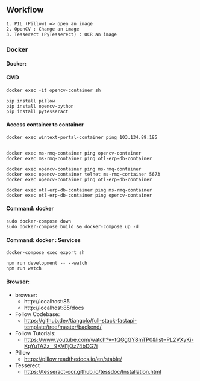 ## Workflow
    1. PIL (Pillow) => open an image
    2. OpenCV : Change an image
    3. Tesserect (PyTesserect) : OCR an image

### Docker
#### Docker: 

#### CMD
```
docker exec -it opencv-container sh

pip install pillow
pip install opencv-python
pip install pytesseract
```

#### Access container to container
```
docker exec wintext-portal-container ping 103.134.89.185


docker exec ms-rmq-container ping opencv-container
docker exec ms-rmq-container ping otl-erp-db-container

docker exec opencv-container ping ms-rmq-container 
docker exec opencv-container telnet ms-rmq-container 5673
docker exec opencv-container ping otl-erp-db-container 

docker exec otl-erp-db-container ping ms-rmq-container
docker exec otl-erp-db-container ping opencv-container
```




#### Command: docker 
```
sudo docker-compose down
sudo docker-compose build && docker-compose up -d
```

#### Command: docker  : Services
```
docker-compose exec export sh

npm run development -- --watch
npm run watch
```

#### Browser: 
- browser: 
    - http://localhost:85
    - http://localhost:85/docs 
- Follow Codebase:
    - https://github.dev/tiangolo/full-stack-fastapi-template/tree/master/backend/
- Follow Tutorials:
    - https://www.youtube.com/watch?v=tQGgGY8mTP0&list=PL2VXyKi-KpYuTAZz__9KVl1jQz74bDG7i
- Pillow
    - https://pillow.readthedocs.io/en/stable/
- Tesserect
    - https://tesseract-ocr.github.io/tessdoc/Installation.html    
    